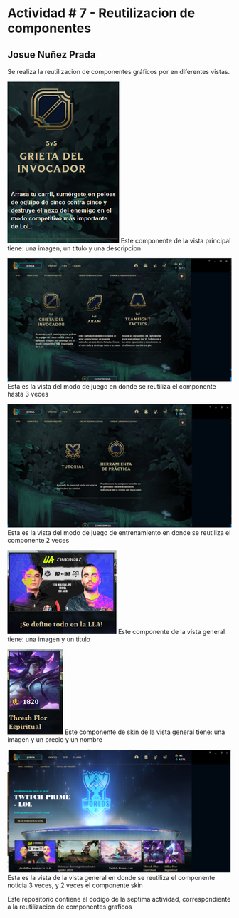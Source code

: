 # Actividad # 7 - Reutilizacion de componentes
## Josue Nuñez Prada
Se realiza la reutilizacion de componentes gráficos por en diferentes vistas.

![Login para ingresar](resources/img/Actividad7-1.png)
Este componente de la vista principal tiene: una imagen, un titulo y una descripcion

![Login para ingresar](resources/img/Actividad7-2.png)
Esta es la vista del modo de juego en donde se reutiliza el componente hasta 3 veces

![Login para ingresar](resources/img/Actividad7-3.png)
Esta es la vista del modo de juego de entrenamiento en donde se reutiliza el componente 2 veces

![Login para ingresar](resources/img/Actividad7-4.png)
Este componente de la vista general tiene: una imagen y un titulo

![Login para ingresar](resources/img/Actividad7-6.png)
Este componente de skin de la vista general tiene: una imagen y un precio y un nombre

![Login para ingresar](resources/img/Actividad7-5.png)
Esta es la vista de la vista general en donde se reutiliza el componente noticia 3 veces, y 2 veces el componente skin

Este repositorio contiene el codigo de la septima actividad, correspondiente a la reutilizacion de componentes graficos

